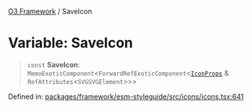 [O3 Framework](../API.md) / SaveIcon

# Variable: SaveIcon

> `const` **SaveIcon**: `MemoExoticComponent`\<`ForwardRefExoticComponent`\<[`IconProps`](../type-aliases/IconProps.md) & `RefAttributes`\<`SVGSVGElement`\>\>\>

Defined in: [packages/framework/esm-styleguide/src/icons/icons.tsx:641](https://github.com/openmrs/openmrs-esm-core/blob/main/packages/framework/esm-styleguide/src/icons/icons.tsx#L641)
